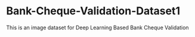 # Bank-Cheque-Validation-Dataset1
This is an image dataset for Deep Learning Based Bank Cheque Validation
